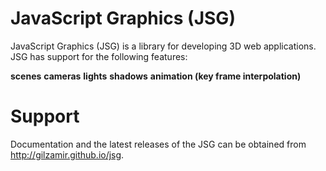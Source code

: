 JavaScript Graphics (JSG)
=========================

JavaScript Graphics (JSG)  is a library for developing 3D web applications. JSG has support for the following features:

**scenes**
**cameras**
**lights**
**shadows**
**animation (key frame interpolation)**


Support
=======
Documentation and the latest releases of the JSG can be obtained from http://gilzamir.github.io/jsg.
